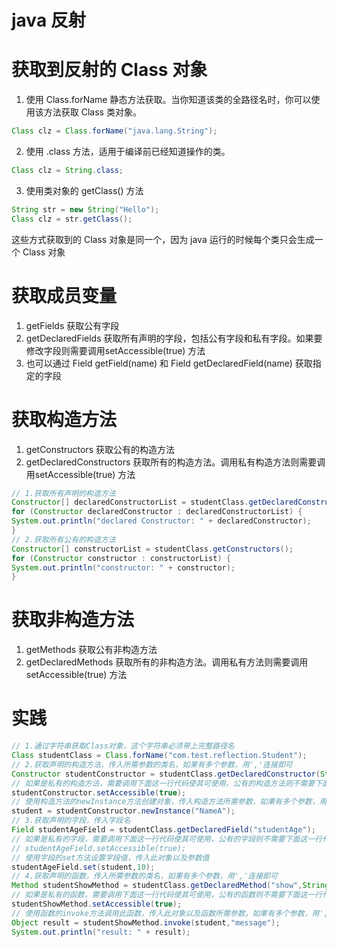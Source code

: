 # java 反射
# 获取到反射的 Class 对象

1. 使用 Class.forName 静态方法获取。当你知道该类的全路径名时，你可以使用该方法获取 Class 类对象。

```java
Class clz = Class.forName("java.lang.String");
```

2. 使用 .class 方法，适用于编译前已经知道操作的类。

```java
Class clz = String.class;
```

3. 使用类对象的 getClass() 方法

```java
String str = new String("Hello");
Class clz = str.getClass();
```

这些方式获取到的 Class 对象是同一个，因为 java 运行的时候每个类只会生成一个 Class 对象
# 获取成员变量

1. getFields 获取公有字段
2. getDeclaredFields 获取所有声明的字段，包括公有字段和私有字段。如果要修改字段则需要调用setAccessible(true) 方法
3. 也可以通过 Field getField(name) 和 Field getDeclaredField(name) 获取指定的字段
# 获取构造方法

1. getConstructors 获取公有的构造方法
2. getDeclaredConstructors 获取所有的构造方法。调用私有构造方法则需要调用setAccessible(true) 方法

```java
// 1.获取所有声明的构造方法 
Constructor[] declaredConstructorList = studentClass.getDeclaredConstructors(); 
for (Constructor declaredConstructor : declaredConstructorList) {
System.out.println("declared Constructor: " + declaredConstructor); 
} 
// 2.获取所有公有的构造方法 
Constructor[] constructorList = studentClass.getConstructors(); 
for (Constructor constructor : constructorList) {
System.out.println("constructor: " + constructor); 
}
```
# 获取非构造方法

1. getMethods 获取公有非构造方法
2. getDeclaredMethods 获取所有的非构造方法。调用私有方法则需要调用setAccessible(true) 方法
# 实践

```java
// 1.通过字符串获取Class对象，这个字符串必须带上完整路径名 
Class studentClass = Class.forName("com.test.reflection.Student"); 
// 2.获取声明的构造方法，传入所需参数的类名，如果有多个参数，用','连接即可
Constructor studentConstructor = studentClass.getDeclaredConstructor(String.class); 
// 如果是私有的构造方法，需要调用下面这一行代码使其可使用，公有的构造方法则不需要下面这一行代码 
studentConstructor.setAccessible(true); 
// 使用构造方法的newInstance方法创建对象，传入构造方法所需参数，如果有多个参数，用','连接即可 Object 
student = studentConstructor.newInstance("NameA"); 
// 3.获取声明的字段，传入字段名 
Field studentAgeField = studentClass.getDeclaredField("studentAge"); 
// 如果是私有的字段，需要调用下面这一行代码使其可使用，公有的字段则不需要下面这一行代码 
// studentAgeField.setAccessible(true); 
// 使用字段的set方法设置字段值，传入此对象以及参数值 
studentAgeField.set(student,10); 
// 4.获取声明的函数，传入所需参数的类名，如果有多个参数，用','连接即可 
Method studentShowMethod = studentClass.getDeclaredMethod("show",String.class); 
// 如果是私有的函数，需要调用下面这一行代码使其可使用，公有的函数则不需要下面这一行代码 
studentShowMethod.setAccessible(true); 
// 使用函数的invoke方法调用此函数，传入此对象以及函数所需参数，如果有多个参数，用','连接即可。函数会返回一个Object对象，使用强制类型转换转成实际类型即可 
Object result = studentShowMethod.invoke(student,"message"); 
System.out.println("result: " + result);
```